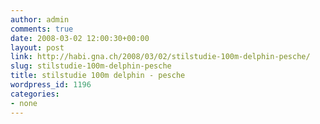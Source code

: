 ```yaml
---
author: admin
comments: true
date: 2008-03-02 12:00:30+00:00
layout: post
link: http://habi.gna.ch/2008/03/02/stilstudie-100m-delphin-pesche/
slug: stilstudie-100m-delphin-pesche
title: stilstudie 100m delphin - pesche
wordpress_id: 1196
categories:
- none
---
```



